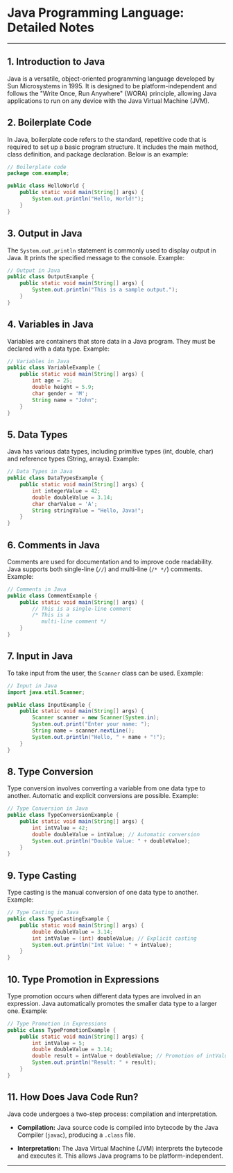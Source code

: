 # Java Programming Language: Detailed Notes


---

## 1. Introduction to Java

Java is a versatile, object-oriented programming language developed by Sun Microsystems in 1995. It is designed to be platform-independent and follows the "Write Once, Run Anywhere" (WORA) principle, allowing Java applications to run on any device with the Java Virtual Machine (JVM).

## 2. Boilerplate Code

In Java, boilerplate code refers to the standard, repetitive code that is required to set up a basic program structure. It includes the main method, class definition, and package declaration. Below is an example:

```java
// Boilerplate code
package com.example;

public class HelloWorld {
    public static void main(String[] args) {
        System.out.println("Hello, World!");
    }
}
```

## 3. Output in Java

The `System.out.println` statement is commonly used to display output in Java. It prints the specified message to the console. Example:

```java
// Output in Java
public class OutputExample {
    public static void main(String[] args) {
        System.out.println("This is a sample output.");
    }
}
```

## 4. Variables in Java

Variables are containers that store data in a Java program. They must be declared with a data type. Example:

```java
// Variables in Java
public class VariableExample {
    public static void main(String[] args) {
        int age = 25;
        double height = 5.9;
        char gender = 'M';
        String name = "John";
    }
}
```

## 5. Data Types

Java has various data types, including primitive types (int, double, char) and reference types (String, arrays). Example:

```java
// Data Types in Java
public class DataTypesExample {
    public static void main(String[] args) {
        int integerValue = 42;
        double doubleValue = 3.14;
        char charValue = 'A';
        String stringValue = "Hello, Java!";
    }
}
```

## 6. Comments in Java

Comments are used for documentation and to improve code readability. Java supports both single-line (`//`) and multi-line (`/* */`) comments. Example:

```java
// Comments in Java
public class CommentExample {
    public static void main(String[] args) {
        // This is a single-line comment
        /* This is a
           multi-line comment */
    }
}
```

## 7. Input in Java

To take input from the user, the `Scanner` class can be used. Example:

```java
// Input in Java
import java.util.Scanner;

public class InputExample {
    public static void main(String[] args) {
        Scanner scanner = new Scanner(System.in);
        System.out.print("Enter your name: ");
        String name = scanner.nextLine();
        System.out.println("Hello, " + name + "!");
    }
}
```

## 8. Type Conversion

Type conversion involves converting a variable from one data type to another. Automatic and explicit conversions are possible. Example:

```java
// Type Conversion in Java
public class TypeConversionExample {
    public static void main(String[] args) {
        int intValue = 42;
        double doubleValue = intValue; // Automatic conversion
        System.out.println("Double Value: " + doubleValue);
    }
}
```

## 9. Type Casting

Type casting is the manual conversion of one data type to another. Example:

```java
// Type Casting in Java
public class TypeCastingExample {
    public static void main(String[] args) {
        double doubleValue = 3.14;
        int intValue = (int) doubleValue; // Explicit casting
        System.out.println("Int Value: " + intValue);
    }
}
```

## 10. Type Promotion in Expressions

Type promotion occurs when different data types are involved in an expression. Java automatically promotes the smaller data type to a larger one. Example:

```java
// Type Promotion in Expressions
public class TypePromotionExample {
    public static void main(String[] args) {
        int intValue = 5;
        double doubleValue = 3.14;
        double result = intValue + doubleValue; // Promotion of intValue to double
        System.out.println("Result: " + result);
    }
}
```

## 11. How Does Java Code Run?

Java code undergoes a two-step process: compilation and interpretation.

- **Compilation:** Java source code is compiled into bytecode by the Java Compiler (`javac`), producing a `.class` file.

- **Interpretation:** The Java Virtual Machine (JVM) interprets the bytecode and executes it. This allows Java programs to be platform-independent.

---
